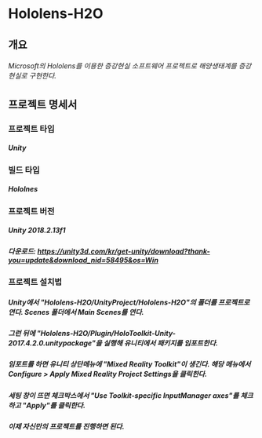 # Hololens-H2O
## 개요
###### Microsoft의 Hololens를 이용한 증강현실 소프트웨어 프로젝트로 해양생태계를 증강현실로 구현한다.
## 프로젝트 명세서
### 프로젝트 타입
##### Unity
### 빌드 타입
##### Hololnes
### 프로젝트 버전
##### Unity 2018.2.13f1
##### 다운로드: https://unity3d.com/kr/get-unity/download?thank-you=update&download_nid=58495&os=Win
### 프로젝트 설치법
##### Unity에서 "Hololens-H2O/UnityProject/Hololens-H2O"의 폴더를 프로젝트로 연다. Scenes 폴더에서 Main Scenes를 연다.
##### 그런 뒤에 "Hololens-H2O/Plugin/HoloToolkit-Unity-2017.4.2.0.unitypackage"을 실행해 유니티에서 패키지를 임포트한다.
##### 임포트를 하면 유니티 상단메뉴에 "Mixed Reality Toolkit"이 생긴다. 해당 메뉴에서 Configure > Apply Mixed Reality Project Settings을 클릭한다.
##### 세팅 창이 뜨면 체크박스에서 "Use Toolkit-specific InputManager axes"를 체크하고 "Apply"를 클릭한다.
##### 이제 자신만의 프로젝트를 진행하면 된다.
